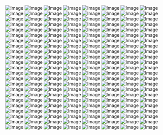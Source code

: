<img src="0001.jpg" alt="Image">
<img src="0002.jpg" alt="Image">
<img src="0003.jpg" alt="Image">
<img src="0004.jpg" alt="Image">
<img src="0005.jpg" alt="Image">
<img src="0006.jpg" alt="Image">
<img src="0007.jpg" alt="Image">
<img src="0008.jpg" alt="Image">
<img src="0009.jpg" alt="Image">
<img src="0010.jpg" alt="Image">
<img src="0011.jpg" alt="Image">
<img src="0012.jpg" alt="Image">
<img src="0013.jpg" alt="Image">
<img src="0014.jpg" alt="Image">
<img src="0015.jpg" alt="Image">
<img src="0016.jpg" alt="Image">
<img src="0017.jpg" alt="Image">
<img src="0018.jpg" alt="Image">
<img src="0019.jpg" alt="Image">
<img src="0020.jpg" alt="Image">
<img src="0021.jpg" alt="Image">
<img src="0022.jpg" alt="Image">
<img src="0023.jpg" alt="Image">
<img src="0024.jpg" alt="Image">
<img src="0025.jpg" alt="Image">
<img src="0026.jpg" alt="Image">
<img src="0027.jpg" alt="Image">
<img src="0028.jpg" alt="Image">
<img src="0029.jpg" alt="Image">
<img src="0030.jpg" alt="Image">
<img src="0031.jpg" alt="Image">
<img src="0032.jpg" alt="Image">
<img src="0033.jpg" alt="Image">
<img src="0034.jpg" alt="Image">
<img src="0035.jpg" alt="Image">
<img src="0036.jpg" alt="Image">
<img src="0037.jpg" alt="Image">
<img src="0038.jpg" alt="Image">
<img src="0039.jpg" alt="Image">
<img src="0040.jpg" alt="Image">
<img src="0041.jpg" alt="Image">
<img src="0042.jpg" alt="Image">
<img src="0043.jpg" alt="Image">
<img src="0044.jpg" alt="Image">
<img src="0045.jpg" alt="Image">
<img src="0046.jpg" alt="Image">
<img src="0047.jpg" alt="Image">
<img src="0048.jpg" alt="Image">
<img src="0049.jpg" alt="Image">
<img src="0050.jpg" alt="Image">
<img src="0051.jpg" alt="Image">
<img src="0052.jpg" alt="Image">
<img src="0053.jpg" alt="Image">
<img src="0054.jpg" alt="Image">
<img src="0055.jpg" alt="Image">
<img src="0056.jpg" alt="Image">
<img src="0057.jpg" alt="Image">
<img src="0058.jpg" alt="Image">
<img src="0059.jpg" alt="Image">
<img src="0060.jpg" alt="Image">
<img src="0061.jpg" alt="Image">
<img src="0062.jpg" alt="Image">
<img src="0063.jpg" alt="Image">
<img src="0064.jpg" alt="Image">
<img src="0065.jpg" alt="Image">
<img src="0066.jpg" alt="Image">
<img src="0067.jpg" alt="Image">
<img src="0068.jpg" alt="Image">
<img src="0069.jpg" alt="Image">
<img src="0070.jpg" alt="Image">
<img src="0071.jpg" alt="Image">
<img src="0072.jpg" alt="Image">
<img src="0073.jpg" alt="Image">
<img src="0074.jpg" alt="Image">
<img src="0075.jpg" alt="Image">
<img src="0076.jpg" alt="Image">
<img src="0077.jpg" alt="Image">
<img src="0078.jpg" alt="Image">
<img src="0079.jpg" alt="Image">
<img src="0080.jpg" alt="Image">
<img src="0081.jpg" alt="Image">
<img src="0082.jpg" alt="Image">
<img src="0083.jpg" alt="Image">
<img src="0084.jpg" alt="Image">
<img src="0085.jpg" alt="Image">
<img src="0086.jpg" alt="Image">
<img src="0087.jpg" alt="Image">
<img src="0088.jpg" alt="Image">
<img src="0089.jpg" alt="Image">
<img src="0090.jpg" alt="Image">
<img src="0091.jpg" alt="Image">
<img src="0092.jpg" alt="Image">
<img src="0093.jpg" alt="Image">
<img src="0094.jpg" alt="Image">
<img src="0095.jpg" alt="Image">
<img src="0096.jpg" alt="Image">
<img src="0097.jpg" alt="Image">
<img src="0098.jpg" alt="Image">
<img src="0099.jpg" alt="Image">
<img src="0100.jpg" alt="Image">
<img src="0101.jpg" alt="Image">
<img src="0102.jpg" alt="Image">
<img src="0103.jpg" alt="Image">
<img src="0104.jpg" alt="Image">
<img src="0105.jpg" alt="Image">
<img src="0106.jpg" alt="Image">
<img src="0107.jpg" alt="Image">
<img src="0108.jpg" alt="Image">
<img src="0109.jpg" alt="Image">
<img src="0110.jpg" alt="Image">
<img src="0111.jpg" alt="Image">
<img src="0112.jpg" alt="Image">
<img src="0113.jpg" alt="Image">
<img src="0114.jpg" alt="Image">
<img src="0115.jpg" alt="Image">
<img src="0116.jpg" alt="Image">
<img src="0117.jpg" alt="Image">
<img src="0118.jpg" alt="Image">
<img src="0119.jpg" alt="Image">
<img src="0120.jpg" alt="Image">
<img src="0121.jpg" alt="Image">
<img src="0122.jpg" alt="Image">
<img src="0123.jpg" alt="Image">
<img src="0124.jpg" alt="Image">
<img src="0125.jpg" alt="Image">
<img src="0126.jpg" alt="Image">
<img src="0127.jpg" alt="Image">
<img src="0128.jpg" alt="Image">
<img src="0129.jpg" alt="Image">
<img src="0130.jpg" alt="Image">
<img src="0131.jpg" alt="Image">
<img src="0132.jpg" alt="Image">
<img src="0133.jpg" alt="Image">
<img src="0134.jpg" alt="Image">
<img src="0135.jpg" alt="Image">
<img src="0136.jpg" alt="Image">
<img src="0137.jpg" alt="Image">
<img src="0138.jpg" alt="Image">
<img src="0139.jpg" alt="Image">
<img src="0140.jpg" alt="Image">
<img src="0141.jpg" alt="Image">
<img src="0142.jpg" alt="Image">
<img src="0143.jpg" alt="Image">
<img src="0144.jpg" alt="Image">
<img src="0145.jpg" alt="Image">
<img src="0146.jpg" alt="Image">
<img src="0147.jpg" alt="Image">
<img src="0148.jpg" alt="Image">
<img src="0149.jpg" alt="Image">
<img src="0150.jpg" alt="Image">
<img src="0151.jpg" alt="Image">
<img src="0152.jpg" alt="Image">
<img src="0153.jpg" alt="Image">
<img src="0154.jpg" alt="Image">
<img src="0155.jpg" alt="Image">
<img src="0156.jpg" alt="Image">
<img src="0157.jpg" alt="Image">
<img src="0158.jpg" alt="Image">
<img src="0159.jpg" alt="Image">
<img src="0160.jpg" alt="Image">
<img src="0161.jpg" alt="Image">
<img src="0162.jpg" alt="Image">
<img src="0163.jpg" alt="Image">
<img src="0164.jpg" alt="Image">
<img src="0165.jpg" alt="Image">
<img src="0166.jpg" alt="Image">
<img src="0167.jpg" alt="Image">
<img src="0168.jpg" alt="Image">
<img src="0169.jpg" alt="Image">
<img src="0170.jpg" alt="Image">
<img src="0171.jpg" alt="Image">
<img src="0172.jpg" alt="Image">
<img src="0173.jpg" alt="Image">
<img src="0174.jpg" alt="Image">
<img src="0175.jpg" alt="Image">
<img src="0176.jpg" alt="Image">
<img src="0177.jpg" alt="Image">
<img src="0178.jpg" alt="Image">
<img src="0179.jpg" alt="Image">
<img src="0180.jpg" alt="Image">
<img src="0181.jpg" alt="Image">
<img src="0182.jpg" alt="Image">
<img src="0183.jpg" alt="Image">
<img src="0184.jpg" alt="Image">